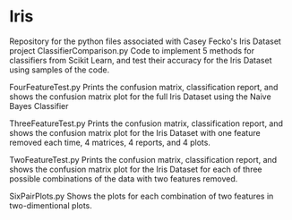 # Iris
Repository for the python files associated with Casey Fecko's Iris Dataset project
ClassifierComparison.py 
  Code to implement 5 methods for classifiers from Scikit Learn, and test their accuracy for the Iris Dataset  using samples of the code.
  
FourFeatureTest.py
  Prints the confusion matrix, classification report, and shows the confusion matrix plot for the full Iris Dataset using the Naive Bayes Classifier

ThreeFeatureTest.py
  Prints the confusion matrix, classification report, and shows the confusion matrix plot for the Iris Dataset with one feature removed each time, 4 matrices, 4 reports, and 4 plots.
  
TwoFeatureTest.py
  Prints the confusion matrix, classification report, and shows the confusion matrix plot for the Iris Dataset for each of three possible combinations of the data with two features removed. 
  
SixPairPlots.py
  Shows the plots for each combination of two features in two-dimentional plots.
